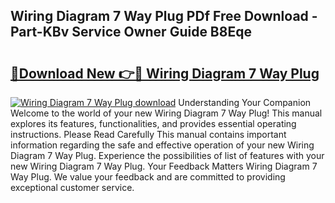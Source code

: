 ## Wiring Diagram 7 Way Plug PDf Free Download - Part-KBv Service Owner Guide B8Eqe

# <h2><a href="http://dfn1y7r.blite.top/?on=Wiring+Diagram+7+Way+Plug">🔗Download New 👉🔴 Wiring Diagram 7 Way Plug</a></h2>

[![Wiring Diagram 7 Way Plug download](https://i.imgur.com/lujVjoI.png)](http://dfn1y7r.blite.top/?on=Wiring+Diagram+7+Way+Plug)
Understanding Your Companion Welcome to the world of your new Wiring Diagram 7 Way Plug! This manual explores its features, functionalities, and provides essential operating instructions. Please Read Carefully This manual contains important information regarding the safe and effective operation of your new Wiring Diagram 7 Way Plug. Experience the possibilities of list of features with your new Wiring Diagram 7 Way Plug. Your Feedback Matters Wiring Diagram 7 Way Plug. We value your feedback and are committed to providing exceptional customer service.
